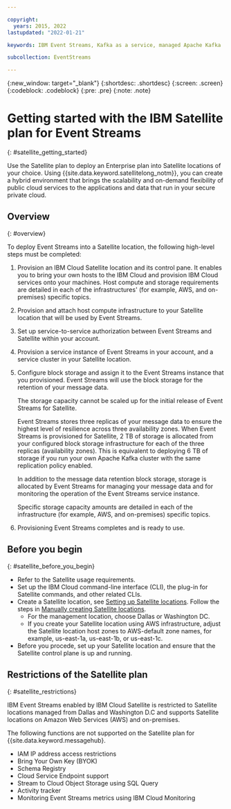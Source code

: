 ```yaml
---

copyright:
  years: 2015, 2022
lastupdated: "2022-01-21"

keywords: IBM Event Streams, Kafka as a service, managed Apache Kafka

subcollection: EventStreams

---
```


{:new_window: target="_blank"}
{:shortdesc: .shortdesc}
{:screen: .screen}
{:codeblock: .codeblock}
{:pre: .pre}
{:note: .note}

# Getting started with the IBM Satellite plan for Event Streams
{: #satellite_getting_started}

Use the Satellite plan to deploy an Enterprise plan into Satellite locations of your choice. Using {{site.data.keyword.satellitelong_notm}}, you can create a hybrid environment that brings the scalability and on-demand flexibility of public cloud services to the applications and data that run in your secure private cloud.

## Overview
{: #overview}

To deploy Event Streams into a Satellite location, the following high-level steps must be completed:

1. Provision an IBM Cloud Satellite location and its control pane. It enables you to bring your own hosts to the IBM Cloud and provision IBM Cloud services onto your machines. Host compute and storage requirements are detailed in each of the infrastructures' (for example, AWS, and on-premises) specific topics.

2. Provision and attach host compute infrastructure to your Satellite location that will be used by Event Streams.

3. Set up service-to-service authorization between Event Streams and Satellite within your account.

4. Provision a service instance of Event Streams in your account, and a service cluster in your Satellite location.

5. Configure block storage and assign it to the Event Streams instance that you provisioned. Event Streams will use the block storage for the retention of your message data.

    The storage capacity cannot be scaled up for the initial release of Event Streams for Satellite.

    Event Streams stores three replicas of your message data to ensure the highest level of resilience across three availability zones. When Event Streams is provisioned for Satellite, 2 TB of storage is allocated from your configured block storage infrastructure for each of the three replicas (availability zones). This is equivalent to deploying 6 TB of storage if you run your own Apache Kafka cluster with the same replication policy enabled.

    In addition to the message data retention block storage, storage is allocated by Event Streams for managing your message data and for monitoring the operation of the Event Streams service instance.

    Specific storage capacity amounts are detailed in each of the infrastructure (for example, AWS, and on-premises) specific topics.

6. Provisioning Event Streams completes and is ready to use.

## Before you begin
{: #satellite_before_you_begin}

- Refer to the Satellite usage requirements.
- Set up the IBM Cloud command-line interface (CLI), the plug-in for Satellite commands, and other related CLIs.
- Create a Satellite location, see [Setting up Satellite locations](https://cloud.ibm.com/docs/satellite?topic=satellite-locations). Follow the steps in [Manually creating Satellite locations](https://cloud.ibm.com/docs/satellite?topic=satellite-locations#location-create-manual).
  - For the management location, choose Dallas or Washington DC.
  - If you create your Satellite location using AWS infrastructure, adjust the Satellite location host zones to AWS-default zone names, for example, us-east-1a, us-east-1b, or us-east-1c.
- Before you procede, set up your Satellite location and ensure that the Satellite control plane is up and running.

## Restrictions of the Satellite plan
{: #satellite_restrictions}

IBM Event Streams enabled by IBM Cloud Satellite is restricted to Satellite locations managed from Dallas and Washington D.C 
and supports Satellite locations on Amazon Web Services (AWS) and on-premises.

The following functions are not supported on the Satellite plan for {{site.data.keyword.messagehub}.

- IAM IP address access restrictions
- Bring Your Own Key (BYOK)
- Schema Registry
- Cloud Service Endpoint support
- Stream to Cloud Object Storage using SQL Query
- Activity tracker
- Monitoring Event Streams metrics using IBM Cloud Monitoring
